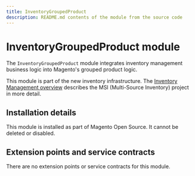 ```yaml
---
title: InventoryGroupedProduct
description: README.md contents of the module from the source code
---
```


# InventoryGroupedProduct module

The `InventoryGroupedProduct` module integrates inventory management business logic into Magento's grouped product logic.

This module is part of the new inventory infrastructure. The
[Inventory Management overview](https://developer.adobe.com/commerce/webapi/rest/inventory/index.html)
describes the MSI (Multi-Source Inventory) project in more detail.

## Installation details

This module is installed as part of Magento Open Source. It cannot be deleted or disabled.

## Extension points and service contracts

There are no extension points or service contracts for this module.
